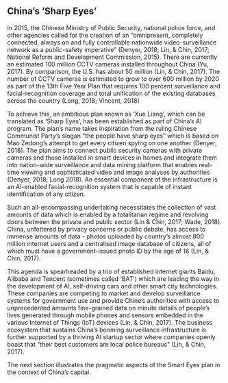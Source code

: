 ## China’s ‘Sharp Eyes’

In 2015, the Chinese Ministry of Public Security, national police force, and other agencies called for the creation of an “omnipresent, completely connected, always on and fully controllable nationwide video-surveillance network as a public-safety imperative” (Denyer, 2018; Lin, & Chin, 2017; National Reform and Development Commission, 2015). There are currently an estimated 100 million CCTV cameras installed throughout China (Yu, 2017). By comparison, the U.S. has about 50 million (Lin, & Chin, 2017). The number of  CCTV cameras is estimated to grow to over 600 million by 2020 as part of the 13th Five Year Plan that requires 100 percent surveillance and facial-recognition coverage and total unification of the existing databases across the country (Long, 2018; Vincent, 2018)

To achieve this, an ambitious plan known as ‘Xue Liang’, which can be translated as ‘Sharp Eyes’, has been established as part of China’s AI program. The plan’s name takes inspiration from the ruling Chinese Communist Party’s slogan “the people have sharp eyes” which is based on Mao Zedong’s attempt to get every citizen spying on one another (Denyer, 2018). The plan aims to connect public security cameras with private cameras and those installed in smart devices in homes and integrate them into nation-wide surveillance and data mining platform that enables real-time viewing and sophisticated video and image analyses by authorities (Denyer, 2018; Long 2018). An essential component of the infrastructure is an AI-enabled facial-recognition system that is capable of instant identification of any citizen.

Such an all-encompassing undertaking necessitates the collection of vast amounts of data which is enabled by a totalitarian regime and revolving doors between the private and public sector (Lin & Chin, 2017; Wade, 2018). China, unfettered by privacy concerns or public debate, has access to immense amounts of data - photos uploaded by country’s almost 800 million internet users and a centralised image database of citizens, all of which must have a government-issued photo ID by the age of 16 (Lin, & Chin, 2017).

This agenda is spearheaded by a trio of established internet giants Baidu, Alibaba and Tencent (sometimes called ‘BAT’) which are leading the way in the development of AI, self-driving cars and other smart city technologies. These companies are competing to market and develop surveillance systems for government use and provide Chine’s authorities with access to unprecedented amounts fine-grained data on minute details of people’s lives generated through mobile phones and sensors embedded in the various Internet of Things (IoT) devices (Lin, & Chin, 2017). The business ecosystem that sustains China’s booming surveillance infrastructure is further supported by a thriving AI startup sector where companies openly boast that “their best customers are local police bureaus” (Lin, & Chin, 2017).

The next section illustrates the pragmatic aspects of the Smart Eyes plan in the context of China’s capital.